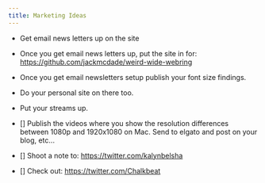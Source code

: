 ```yaml
---
title: Marketing Ideas
---
```


- Get email news letters up on the site
- Once you get email news letters up, put the site in for: https://github.com/jackmcdade/weird-wide-webring
- Once you get email newsletters setup publish your font size findings. 
- Do your personal site on there too. 
- Put your streams up. 

- [] Publish the videos where you show the resolution differences between 1080p and 1920x1080 on Mac. Send to elgato and post on your blog, etc... 

- [] Shoot a note to: https://twitter.com/kalynbelsha

- [] Check out: https://twitter.com/Chalkbeat



